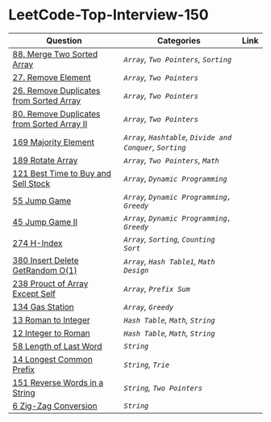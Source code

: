 # LeetCode-Top-Interview-150

|    Question    |          Categories           |           Link              |
|----------------|-------------------------------|-----------------------------|
|<a href="https://github.com/muhammedsamal/LeetCode-Top-Interview-150/tree/main/Array%5CString/88%20Merge%20Sorted%20Array">88. Merge Two Sorted Array</a>|*`Array`, `Two Pointers`, `Sorting`*           |           |
|<a href="https://github.com/muhammedsamal/LeetCode-Top-Interview-150/tree/main/Array%5CString/27%20Remove%20Element">27. Remove Element </a>         |*`Array`, `Two Pointers`*            |           |
|<a href="https://github.com/muhammedsamal/LeetCode-Top-Interview-150/tree/main/Array%5CString/26%20Remove%20Duplicates%20from%20Sorted%20Array">26. Remove Duplicates from Sorted Array </a>         |*`Array`, `Two Pointers`*            |           |
|<a href="https://github.com/muhammedsamal/LeetCode-Top-Interview-150/tree/main/Array%5CString/80%20Remove%20Duplicates%20From%20Sorted%20Array%20II">80. Remove Duplicates from Sorted Array II</a>         |*`Array`, `Two Pointers`*            |           |
|<a href="https://github.com/muhammedsamal/LeetCode-Top-Interview-150/tree/main/Array%5CString/169%20Majority%20Element">169 Majority Element </a>         |*`Array`, `Hashtable`, `Divide and Conquer`, `Sorting`*            |           |
|<a href="https://github.com/muhammedsamal/LeetCode-Top-Interview-150/tree/main/Array%5CString/189%20Rotate%20Array">189 Rotate Array </a>         |*`Array`, `Two Pointers`, `Math`*            |           |
|<a href="https://github.com/muhammedsamal/LeetCode-Top-Interview-150/tree/main/Array%5CString/121%20Best%20Time%20to%20Buy%20and%20Sell%20Stock">121 Best Time to Buy and Sell Stock </a>         |*`Array`, `Dynamic Programming`*            |           |
|<a href="https://github.com/muhammedsamal/LeetCode-Top-Interview-150/tree/main/Array%5CString/55%20Jump%20Game">55 Jump Game </a>         |*`Array`, `Dynamic Programming, Greedy`*            |           |
|<a href="https://github.com/muhammedsamal/LeetCode-Top-Interview-150/tree/main/Array%5CString/45%20Jump%20Game%20II">45 Jump Game II </a>         |*`Array`, `Dynamic Programming, Greedy`*            |           |
|<a href="https://github.com/muhammedsamal/LeetCode-Top-Interview-150/tree/main/Array%5CString/274%20H-Index">274 H-Index </a>         |*`Array`, `Sorting`, `Counting Sort`*            |           |
|<a href="https://github.com/muhammedsamal/LeetCode-Top-Interview-150/tree/main/Array%5CString/380%20Insert%20Delete%20GetRandom%20O(1)">380 Insert Delete GetRandom O(1) </a>         |*`Array`, `Hash Table1`, `Math` `Design`*            |           |
|<a href="https://github.com/muhammedsamal/LeetCode-Top-Interview-150/tree/main/Array%5CString/238%20Product%20of%20Array%20Except%20Self">238 Prouct of Array Except Self </a>         |*`Array`, `Prefix Sum`*            |           |
|<a href="https://github.com/muhammedsamal/LeetCode-Top-Interview-150/tree/main/Array%5CString/134%20Gas%20Station">134 Gas Station </a>         |*`Array`, `Greedy`*            |           |
|<a href="https://github.com/muhammedsamal/LeetCode-Top-Interview-150/tree/main/Array%5CString/13%20Roman%20to%20Integer">13 Roman to Integer </a>         |*`Hash Table`, `Math`, `String`*            |           |
|<a href="https://github.com/muhammedsamal/LeetCode-Top-Interview-150/tree/main/Array%5CString/12%20Integer%20to%20Roman">12 Integer to Roman </a>         |*`Hash Table`, `Math`, `String`*            |           |
|<a href="https://github.com/muhammedsamal/LeetCode-Top-Interview-150/tree/main/Array%5CString/58%20Length%20of%20the%20Last%20Word">58 Length of Last Word </a>         |*`String`*            |           |
|<a href="https://github.com/muhammedsamal/LeetCode-Top-Interview-150/tree/main/Array%5CString/14%20Longest%20Common%20Prefix">14 Longest Common Prefix </a>         |*`String`, `Trie`*            |           |
|<a href="https://github.com/muhammedsamal/LeetCode-Top-Interview-150/tree/main/Array%5CString/151%20Reverse%20Words%20in%20a%20String">151 Reverse Words in a String</a>         |*`String`, `Two Pointers`*            |           |
|<a href="https://github.com/muhammedsamal/LeetCode-Top-Interview-150/tree/main/Array%5CString/6%20Zig-Zag%20Conversion">6 Zig-Zag Conversion</a>         |*`String`*            |           |